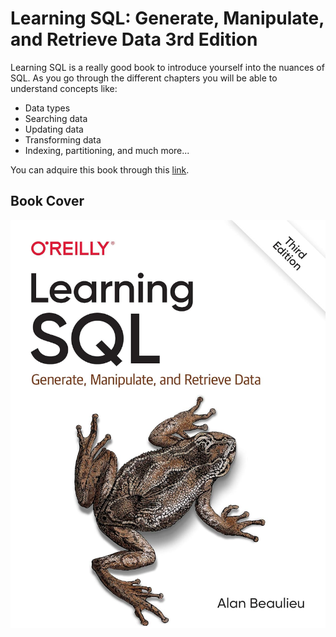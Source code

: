 # Learning SQL: Generate, Manipulate, and Retrieve Data 3rd Edition

Learning SQL is a really good book to introduce yourself into the nuances of SQL. As you go through the different chapters you will be able to understand concepts like:

* Data types
* Searching data
* Updating data
* Transforming data
* Indexing, partitioning, and much more...

You can adquire this book through this [link](https://www.amazon.com/Learning-SQL-Generate-Manipulate-Retrieve-ebook/dp/B085HDSWR3/ref=sr_1_6?s=books&sr=1-6).

## Book Cover
![image](./images/book_cover.png)
